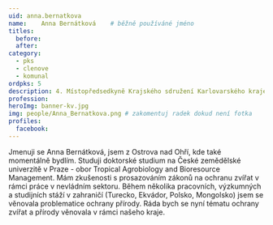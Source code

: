 ```yaml
---
uid: anna.bernatkova
name:    Anna Bernátková 	# běžně používáné jméno
titles:
  before: 
  after:
category:
  - pks
  - clenove
  - komunal
ordpks: 5
description: 4. Místopředsedkyně Krajského sdružení Karlovarského kraje, zastupitelka Ostrova
profession:
heroImg: banner-kv.jpg
img: people/Anna_Bernatkova.png # zakomentuj radek dokud není fotka
profiles:
  facebook:
---
```

Jmenuji se Anna Bernátková, jsem z Ostrova nad Ohří, kde také momentálně bydlím. Studuji doktorské studium na České zemědělské univerzitě v Praze - obor Tropical Agrobiology and Bioresource Management. Mám zkušenosti s prosazováním zákonů na ochranu zvířat v rámci práce v nevládním sektoru. Během několika pracovních, výzkumných a studijních stáží v zahraničí (Turecko, Ekvádor, Polsko, Mongolsko) jsem se věnovala problematice ochrany přírody. Ráda bych se nyní tématu ochrany zvířat a přírody věnovala v rámci našeho kraje.
